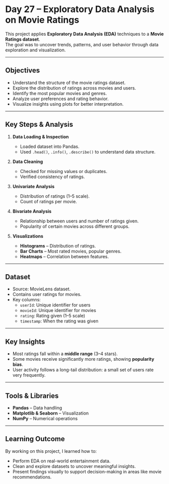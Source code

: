 # Day 27 – Exploratory Data Analysis on Movie Ratings

This project applies **Exploratory Data Analysis (EDA)** techniques to a **Movie Ratings dataset**.  
The goal was to uncover trends, patterns, and user behavior through data exploration and visualization.

---

## Objectives
- Understand the structure of the movie ratings dataset.  
- Explore the distribution of ratings across movies and users.  
- Identify the most popular movies and genres.  
- Analyze user preferences and rating behavior.  
- Visualize insights using plots for better interpretation.

---

## Key Steps & Analysis
1. **Data Loading & Inspection**
   - Loaded dataset into Pandas.
   - Used `.head()`, `.info()`, `.describe()` to understand data structure.

2. **Data Cleaning**
   - Checked for missing values or duplicates.
   - Verified consistency of ratings.

3. **Univariate Analysis**
   - Distribution of ratings (1–5 scale).
   - Count of ratings per movie.

4. **Bivariate Analysis**
   - Relationship between users and number of ratings given.
   - Popularity of certain movies across different groups.

5. **Visualizations**
   - **Histograms** – Distribution of ratings.  
   - **Bar Charts** – Most rated movies, popular genres.  
   - **Heatmaps** – Correlation between features.  

---

## Dataset
- Source: MovieLens dataset.
- Contains user ratings for movies.
- Key columns:
  - `userId`: Unique identifier for users
  - `movieId`: Unique identifier for movies
  - `rating`: Rating given (1–5 scale)
  - `timestamp`: When the rating was given

---

## Key Insights
- Most ratings fall within a **middle range** (3–4 stars).  
- Some movies receive significantly more ratings, showing **popularity bias**.  
- User activity follows a long-tail distribution: a small set of users rate very frequently.  

---

## Tools & Libraries
- **Pandas** – Data handling  
- **Matplotlib & Seaborn** – Visualization  
- **NumPy** – Numerical operations  

---

## Learning Outcome
By working on this project, I learned how to:  
- Perform EDA on real-world entertainment data.  
- Clean and explore datasets to uncover meaningful insights.  
- Present findings visually to support decision-making in areas like movie recommendations.  
